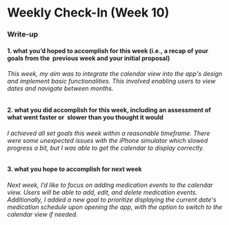 # Weekly Check-In (Week 10)
### Write-up

#### 1. what you’d hoped to accomplish for this week (i.e., a recap of your goals from the  previous week and your initial proposal) 
###### This week, my aim was to integrate the calendar view into the app's design and implement basic functionalities. This involved enabling users to view dates and navigate between months.

#### 2. what you did accomplish for this week, including an assessment of what went faster or  slower than you thought it would 
###### I achieved all set goals this week within a reasonable timeframe. There were some unexpected issues with the iPhone simulator which slowed progress a bit, but I was able to get the calendar to display correctly.

#### 3. what you hope to accomplish for next week
###### Next week, I’d like to focus on adding medication events to the calendar view. Users will be able to add, edit, and delete medication events. Additionally, I added a new goal to prioritize displaying the current date's medication schedule upon opening the app, with the option to switch to the calendar view if needed.
